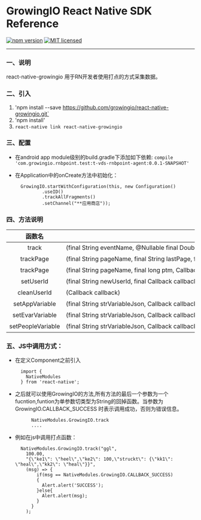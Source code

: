 # GrowingIO React Native SDK Reference

[![npm version](https://img.shields.io/npm/v/react-native-growingio.svg?style=flat)](https://www.npmjs.com/package/react-native-growingio)
[![MIT licensed](https://img.shields.io/badge/license-MIT-blue.svg?style=flat)](https://github.com/growingio/react-native-growingio/blob/master/LICENSE)

___

### 一、说明
react-native-growingio 用于RN开发者使用打点的方式采集数据。

### 二、引入

1. 'npm install --save https://github.com/growingio/react-native-growingio.git`
2. 'npm install'
3. `react-native link react-native-growingio`

### 三、配置
* 在android app module级别的build.gradle下添加如下依赖: `compile 'com.growingio.rnbpoint.test:t-vds-rnbpoint-agent:0.0.1-SNAPSHOT'`
			    
* 在Application中的onCreate方法中初始化：

        GrowingIO.startWithConfiguration(this, new Configuration()
                .useID()
                .trackAllFragments()
                .setChannel("**应用商店"));
    
### 四、方法说明


| 函数名 | 参数 | 说明|
|:-----:|-----|:-------:|
| track|<nobr>(final String eventName, @Nullable final Double number, @Nullable final String strEventJson, final Callback callback)</nobr>|<nobr> 打点函数</nobr>|
| trackPage | (final String pageName, final String lastPage, final long ptm, Callback callback)| 页面打点 |
| trackPage | (final String pageName, final long ptm, Callback callback)| 页面打点 |
| setUserId | (final String newUserId, final Callback callback)| 设置用户id |
| cleanUserId | (Callback callback)| 清除id |
| setAppVariable |(final String strVariableJson, Callback callback) | <nobr>第一个参数为 json String </nobr> |
| setEvarVariable | (final String strVariableJson, Callback callback) |  参数1为json String   |
| setPeopleVariable | (final String strVariableJson, Callback callback)| 参数1为json String |
            
### 五、JS中调用方式：
* 在定义Component之前引入  

		import {
		  NativeModules
		} from 'react-native';
		
* 之后就可以使用GrowingIO的方法,所有方法的最后一个参数为一个fucntion,funtion为单参数切类型为String的回掉函数。当参数为 GrowingIO.CALLBACK_SUCCESS 时表示调用成功，否则为错误信息。

			NativeModules.GrowingIO.track 
			....
	

* 例如在js中调用打点函数：

	    NativeModules.GrowingIO.track("ggl", 
	      100.00,
	      "{\"ke1\": \"heel\",\"ke2\": 100,\"struckt\": {\"kk1\": \"heal\",\"kk2\": \"heal\"}}",
	      (msg) => {
	          if(msg == NativeModules.GrowingIO.CALLBACK_SUCCESS)
	          {
	            Alert.alert('SUCCESS');
	          }else{
	            Alert.alert(msg);
	          }
	        }
	      );
	      
